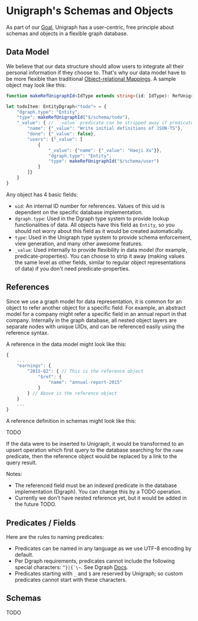 # Unigraph's Schemas and Objects

As part of our [Goal](./goal.md), Unigraph has a user-centric, free principle about schemas and objects in a flexible graph database. 

## Data Model

We believe that our data structure should allow users to integrate all their personal information if they choose to. That's why our data model have to be more flexible than traditional [Object-relational Mappings](https://en.wikipedia.org/wiki/Object%E2%80%93relational_mapping). A sample object may look like this:

```typescript
function makeRefUnigraphId<IdType extends string>(id: IdType): RefUnigraphIdType<IdType> {return {"$ref":{"unigraph.id": id}}}

let todoItem: EntityDgraph<"todo"> = {
    "dgraph.type": "Entity",
    "type": makeRefUnigraphId("$/schema/todo"),
    "_value": { // `_value` predicate can be stripped away if predicate-properties don't exist
        "name": {"_value": "Write initial definitions of JSON-TS"},
        "done": {"_value": false},
        "users": {"_value": [
            {
                "_value": {"name": {"_value": "Haoji Xu"}}, 
                "dgraph.type": "Entity", 
                "type": makeRefUnigraphId("$/schema/user")
            }
        ]}
    }
}
```

Any object has 4 basic fields:
- `uid`: An internal ID number for references. Values of this uid is dependent on the specific database implementation.
- `dgraph.type`: Used in the Dgraph type system to provide lookup functionalities of data. All objects have this field as `Entity`, so you should not worry about this field as it would be created automatically.
- `type`: Used in the Unigraph type system to provide schema enforcement, view generation, and many other awesome features.
- `_value`: Used internally to provide flexibility in data model (for example, predicate-properties). You can choose to strip it away (making values the same level as other fields, similar to regular object representations of data) if you don't need predicate-properties.

## References

Since we use a graph model for data representation, it is common for an object to refer another object for a specific field. For example, an abstract model for a company might refer a specific field in an annual report in that company. Internally in the graph database, all nested object layers are separate nodes with unique UIDs, and can be referenced easily using the reference syntax.

A reference in the data model might look like this:

```typescript
{
    ...
    "earnings": {
        "2015-Q2": { // This is the reference object
            "$ref": {
                "name": "annual-report-2015"
            }
        } // Above is the reference object
    }
    ...
}
```

A reference definition in schemas might look like this:

TODO

If the data were to be inserted to Unigraph, it would be transformed to an upsert operation which first query to the database searching for the `name` predicate, then the reference object would be replaced by a link to the query result.

Notes:
- The referenced field must be an indexed predicate in the database implementation (Dgraph). You can change this by a TODO operation.
- Currently we don't have nested reference yet, but it would be added in the future TODO.

## Predicates / Fields

Here are the rules to naming predicates:
- Predicates can be named in any language as we use UTF-8 encoding by default.
- Per Dgraph requirements, predicates cannot include the following special characters: ``^}|{`\~``. See Dgraph [Docs](https://dgraph.io/docs/query-language/schema/#forbidden-special-characters).
- Predicates starting with `_` and `$` are reserved by Unigraph; so custom predicates cannot start with these characters.

## Schemas
TODO